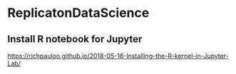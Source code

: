 # ReplicatonDataScience

## Install R notebook for Jupyter

https://richpauloo.github.io/2018-05-16-Installing-the-R-kernel-in-Jupyter-Lab/
